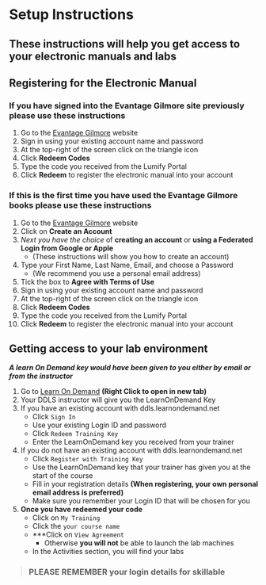 # Setup Instructions

## These instructions will help you get access to your electronic manuals and labs

## Registering for the Electronic Manual
### If you have signed into the Evantage Gilmore site previously please use these instructions
1. Go to the [Evantage Gilmore](https://evantage.gilmoreglobal.com/) website
2. Sign in using your existing account name and password
3. At the top-right of the screen click on the triangle icon
4. Click **Redeem Codes**
5. Type the code you received from the Lumify Portal
6. Click **Redeem** to register the electronic manual into your account

### If this is the first time you have used the Evantage Gilmore books please use these instructions
1. Go to the [Evantage Gilmore](https://evantage.gilmoreglobal.com/) website
1. Click on **Create an Account**
1. *Next you have the choice* of **creating an account** or **using a Federated Login from Google or Apple**
    - (These instructions will show you how to create an account)
1. Type your First Name, Last Name, Email, and choose a Password
    - (We recommend you use a personal email address)
1. Tick the box to **Agree with Terms of Use**
1. Sign in using your existing account name and password
1. At the top-right of the screen click on the triangle icon
1. Click **Redeem Codes**
1. Type the code you received from the Lumify Portal
1. Click **Redeem** to register the electronic manual into your account


## Getting access to your lab environment
***A learn On Demand key would have been given to you either by email or from the instructor***

1. Go to [Learn On Demand](https://ddls.learnondemand.net) **(Right Click to open in new tab)**
2. Your DDLS instructor will give you the LearnOnDemand Key
3. If you have an existing account with ddls.learnondemand.net
    - Click ```Sign In```
    - Use your existing Login ID and password
    - Click ```Redeem Training Key```
    - Enter the LearnOnDemand key you received from your trainer
4. If you do not have an existing account with ddls.learnondemand.net
    - Click `Register with Training Key`  
    - Use the LearnOnDemand key that your trainer has given you at the start of the course
    - Fill in your registration details **(When registering, your own personal email address is preferred)**
    - Make sure you remember your Login ID that will be chosen for you
5. **Once you have redeemed your code**
    - Click on ```My Training```
    - Click the ```your course name```
    - ***Click on ```View Agreement``` 
      - Otherwise **you will not** be able to launch the lab machines
    - In the Activities section, you will find your labs

> ### **PLEASE REMEMBER your login details for skillable** ###
